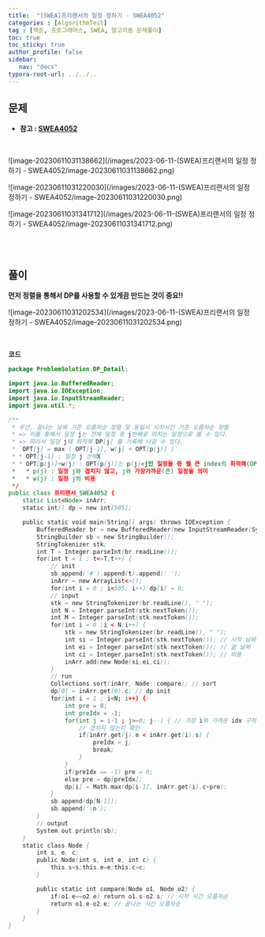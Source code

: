 ```yaml
---
title:  "[SWEA]프리랜서의 일정 정하기 - SWEA4052"
categories : [AlgorithmTest]
tag : [백준, 프로그래머스, SWEA, 알고리즘 문제풀이]
toc: true
toc_sticky: true
author_profile: false
sidebar:
   nav: "docs"
typora-root-url: ../../..
---
```




## 문제

* **참고 : [SWEA4052](https://swexpertacademy.com/main/learn/course/lectureProblemViewer.do)** 

<br>

![image-20230611031138662](/images/2023-06-11-(SWEA)프리랜서의 일정 정하기 - SWEA4052/image-20230611031138662.png) 

![image-20230611031220030](/images/2023-06-11-(SWEA)프리랜서의 일정 정하기 - SWEA4052/image-20230611031220030.png) 

![image-20230611031341712](/images/2023-06-11-(SWEA)프리랜서의 일정 정하기 - SWEA4052/image-20230611031341712.png) 

<br><br>

## 풀이

**먼저 정렬을 통해서 DP를 사용할 수 있게끔 만드는 것이 중요!!**

![image-20230611031202534](/images/2023-06-11-(SWEA)프리랜서의 일정 정하기 - SWEA4052/image-20230611031202534.png) 

<br>

**코드**

```java
package ProblemSolution.DP_Detail;

import java.io.BufferedReader;
import java.io.IOException;
import java.io.InputStreamReader;
import java.util.*;

/**
 * 우선, 끝나는 날짜 기준 오름차순 정렬 및 동일시 시작시간 기준 오름차순 정렬
 * => 이를 통해서 일정 j는 전체 일정 중 j번째로 마치는 일정으로 볼 수 있다.
 * => 따라서 일정 j때 최적해 DP[j] 를 기록해 나갈 수 있다.
 * `OPT[j] = max ( OPT[j-1], w[j] + OPT[p(j)] )`
 * * OPT[j-1] : 일정 j 선택X
 * * OPT[p(j)]+w(j) : OPT[p(j)]는 p(j)<j인 일정들 중 젤 큰 index의 최적해(OPT) 값
 *   * p(j) : 일정 j와 겹치지 않고, j와 가장가까운(큰) 일정을 의미
 *   * w(j) : 일정 j의 비용
 */
public class 프리랜서_SWEA4052 {
    static List<Node> inArr;
    static int[] dp = new int[505];

    public static void main(String[] args) throws IOException {
        BufferedReader br = new BufferedReader(new InputStreamReader(System.in));
        StringBuilder sb = new StringBuilder();
        StringTokenizer stk;
        int T = Integer.parseInt(br.readLine());
        for(int t = 1 ; t<=T;t++) {
            // init
            sb.append('#').append(t).append(' ');
            inArr = new ArrayList<>();
            for(int i = 0 ; i<505; i++) dp[i] = 0;
            // input
            stk = new StringTokenizer(br.readLine(), " ");
            int N = Integer.parseInt(stk.nextToken());
            int M = Integer.parseInt(stk.nextToken());
            for(int i = 0 ;i < N;i++) {
                stk = new StringTokenizer(br.readLine(), " ");
                int si = Integer.parseInt(stk.nextToken()); // 시작 날짜
                int ei = Integer.parseInt(stk.nextToken()); // 끝 날짜
                int ci = Integer.parseInt(stk.nextToken()); // 비용
                inArr.add(new Node(si,ei,ci));
            }
            // run
            Collections.sort(inArr, Node::compare); // sort
            dp[0] = inArr.get(0).c; // dp init
            for(int i = 1 ; i<N; i++) {
                int pre = 0;
                int preIdx = -1;
                for(int j = i-1 ; j>=0; j--) { // 가장 i와 가까운 idx 구하게끔 접근
                    // 겹치지 않는지 확인
                    if(inArr.get(j).e < inArr.get(i).s) {
                        preIdx = j;
                        break;
                    }
                }
                if(preIdx == -1) pre = 0;
                else pre = dp[preIdx];
                dp[i] = Math.max(dp[i-1], inArr.get(i).c+pre);
            }
            sb.append(dp[N-1]);
            sb.append('\n');
        }
        // output
        System.out.println(sb);
    }
    static class Node {
        int s, e, c;
        public Node(int s, int e, int c) {
            this.s=s;this.e=e;this.c=c;
        }

        public static int compare(Node o1, Node o2) {
            if(o1.e==o2.e) return o1.s-o2.s; // 시작 시간 오름차순
            return o1.e-o2.e; // 끝나는 시간 오름차순
        }
    }
}
```


